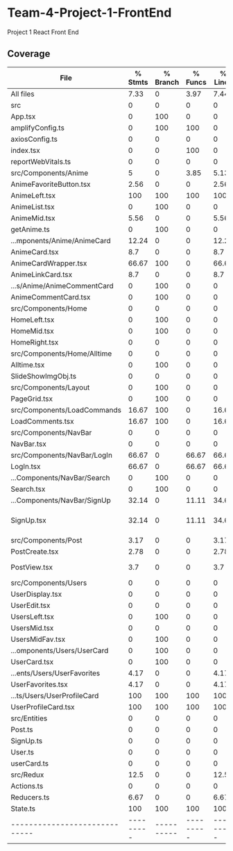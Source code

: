 # Team-4-Project-1-FrontEnd
Project 1 React Front End

## Coverage
File                         | % Stmts | % Branch | % Funcs | % Lines | Uncovered Line #s 
-----------------------------|---------|----------|---------|---------|-------------------
All files                    |    7.33 |        0 |    3.97 |    7.44 |                   
 src                         |       0 |        0 |       0 |       0 |                   
  App.tsx                    |       0 |      100 |       0 |       0 | 8                 
  amplifyConfig.ts           |       0 |      100 |     100 |       0 | 3-31              
  axiosConfig.ts             |       0 |        0 |       0 |       0 |                   
  index.tsx                  |       0 |        0 |     100 |       0 | 16-31             
  reportWebVitals.ts         |       0 |        0 |       0 |       0 | 3-10              
 src/Components/Anime        |       5 |        0 |    3.85 |    5.13 |                   
  AnimeFavoriteButton.tsx    |    2.56 |        0 |       0 |    2.56 | 25-87             
  AnimeLeft.tsx              |     100 |      100 |     100 |     100 |                   
  AnimeList.tsx              |       0 |      100 |       0 |       0 | 8-27              
  AnimeMid.tsx               |    5.56 |        0 |       0 |    5.56 | 32-75             
  getAnime.ts                |       0 |      100 |       0 |       0 | 3-12              
 ...mponents/Anime/AnimeCard |   12.24 |        0 |       0 |   12.24 |                   
  AnimeCard.tsx              |     8.7 |        0 |       0 |     8.7 | 34-67             
  AnimeCardWrapper.tsx       |   66.67 |      100 |       0 |   66.67 | 39                
  AnimeLinkCard.tsx          |     8.7 |        0 |       0 |     8.7 | 34-67             
 ...s/Anime/AnimeCommentCard |       0 |      100 |       0 |       0 |                   
  AnimeCommentCard.tsx       |       0 |      100 |       0 |       0 | 7                 
 src/Components/Home         |       0 |        0 |       0 |       0 |                   
  HomeLeft.tsx               |       0 |      100 |       0 |       0 | 5-7               
  HomeMid.tsx                |       0 |      100 |       0 |       0 | 6-8               
  HomeRight.tsx              |       0 |        0 |       0 |       0 | 5-25              
 src/Components/Home/Alltime |       0 |        0 |       0 |       0 |                   
  Alltime.tsx                |       0 |      100 |       0 |       0 | 6-16              
  SlideShowImgObj.ts         |       0 |        0 |       0 |       0 | 15-43             
 src/Components/Layout       |       0 |      100 |       0 |       0 |                   
  PageGrid.tsx               |       0 |      100 |       0 |       0 | 22-24             
 src/Components/LoadCommands |   16.67 |      100 |       0 |   16.67 |                   
  LoadComments.tsx           |   16.67 |      100 |       0 |   16.67 | 10-17             
 src/Components/NavBar       |       0 |        0 |       0 |       0 |                   
  NavBar.tsx                 |       0 |        0 |       0 |       0 | 16-65             
 src/Components/NavBar/LogIn |   66.67 |        0 |   66.67 |   66.67 |                   
  LogIn.tsx                  |   66.67 |        0 |   66.67 |   66.67 | 23,31-42          
 ...Components/NavBar/Search |       0 |      100 |       0 |       0 |                   
  Search.tsx                 |       0 |      100 |       0 |       0 | 9-27              
 ...Components/NavBar/SignUp |   32.14 |        0 |   11.11 |   34.62 |                   
  SignUp.tsx                 |   32.14 |        0 |   11.11 |   34.62 | 20-43,50,58-61    
 src/Components/Post         |    3.17 |        0 |       0 |    3.17 |                   
  PostCreate.tsx             |    2.78 |        0 |       0 |    2.78 | 17-103            
  PostView.tsx               |     3.7 |        0 |       0 |     3.7 | 14-30,37-57       
 src/Components/Users        |       0 |        0 |       0 |       0 |                   
  UserDisplay.tsx            |       0 |        0 |       0 |       0 | 12-104            
  UserEdit.tsx               |       0 |        0 |       0 |       0 | 8-127             
  UsersLeft.tsx              |       0 |      100 |       0 |       0 | 7-10              
  UsersMid.tsx               |       0 |        0 |       0 |       0 | 20-63             
  UsersMidFav.tsx            |       0 |      100 |       0 |       0 | 4-5               
 ...omponents/Users/UserCard |       0 |      100 |       0 |       0 |                   
  UserCard.tsx               |       0 |      100 |       0 |       0 | 7-11              
 ...ents/Users/UserFavorites |    4.17 |        0 |       0 |    4.17 |                   
  UserFavorites.tsx          |    4.17 |        0 |       0 |    4.17 | 10-68             
 ...ts/Users/UserProfileCard |     100 |      100 |     100 |     100 |                   
  UserProfileCard.tsx        |     100 |      100 |     100 |     100 |                   
 src/Entities                |       0 |        0 |       0 |       0 |                   
  Post.ts                    |       0 |        0 |       0 |       0 |                   
  SignUp.ts                  |       0 |        0 |       0 |       0 |                   
  User.ts                    |       0 |        0 |       0 |       0 |                   
  userCard.ts                |       0 |        0 |       0 |       0 |                   
 src/Redux                   |    12.5 |        0 |       0 |    12.5 |                   
  Actions.ts                 |       0 |        0 |       0 |       0 |                   
  Reducers.ts                |    6.67 |        0 |       0 |    6.67 | 5-24              
  State.ts                   |     100 |      100 |     100 |     100 |                   
-----------------------------|---------|----------|---------|---------|-------------------
